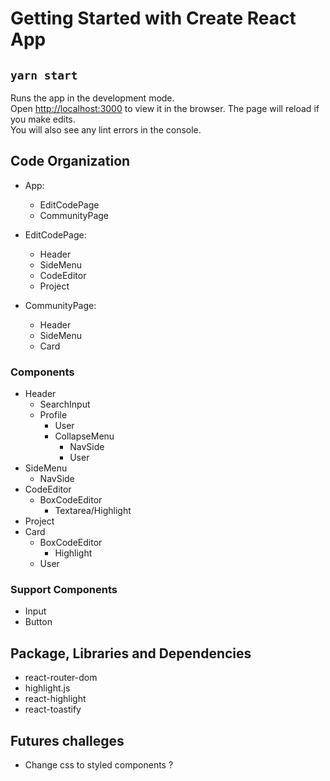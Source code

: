 # Getting Started with Create React App

## `yarn start`

Runs the app in the development mode.\
Open [http://localhost:3000](http://localhost:3000) to view it in the browser.
The page will reload if you make edits.\
You will also see any lint errors in the console.

## Code Organization

- App:

  - EditCodePage
  - CommunityPage

- EditCodePage:

  - Header
  - SideMenu
  - CodeEditor
  - Project

- CommunityPage:

  - Header
  - SideMenu
  - Card

### Components

- Header
  - SearchInput
  - Profile
    - User
    - CollapseMenu
      - NavSide
      - User
- SideMenu
  - NavSide
- CodeEditor
  - BoxCodeEditor
    - Textarea/Highlight
- Project
- Card
  - BoxCodeEditor
    - Highlight
  - User

### Support Components

- Input
- Button

## Package, Libraries and Dependencies

- react-router-dom
- highlight.js
- react-highlight
- react-toastify

## Futures challeges

- Change css to styled components ?
